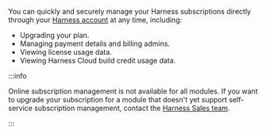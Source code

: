 You can quickly and securely manage your Harness subscriptions directly through your [Harness account](https://app.harness.io) at any time, including:

* Upgrading your plan.
* Managing payment details and billing admins.
* Viewing license usage data.
* Viewing Harness Cloud build credit usage data.

:::info

Online subscription management is not available for all modules. If you want to upgrade your subscription for a module that doesn't yet support self-service subscription management, contact the [Harness Sales team](https://www.harness.io/pricing?module=cd#).

:::